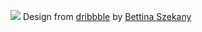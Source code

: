 ![](https://cdn.dribbble.com/users/1758524/screenshots/6011773/dribbble.png)
Design from [dribbble](https://dribbble.com/shots/6011773-Schedule-Manager-for-Students) by [Bettina Szekany](https://dribbble.com/harmonybunnie)
